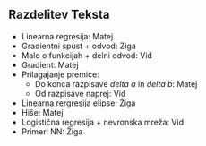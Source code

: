 ## Razdelitev Teksta
- Linearna regresija: Matej
- Gradientni spust + odvod: Ziga
- Malo o funkcijah + delni odvod: Vid
- Gradient: Matej
- Prilagajanje premice:
	- Do konca razpisave *delta a* in *delta b*: Matej
	- Od razpisave naprej: Vid
- Linearna rergresija elipse: Žiga
- Hiše: Matej
- Logistična regresija + nevronska mreža: Vid
- Primeri NN: Žiga
